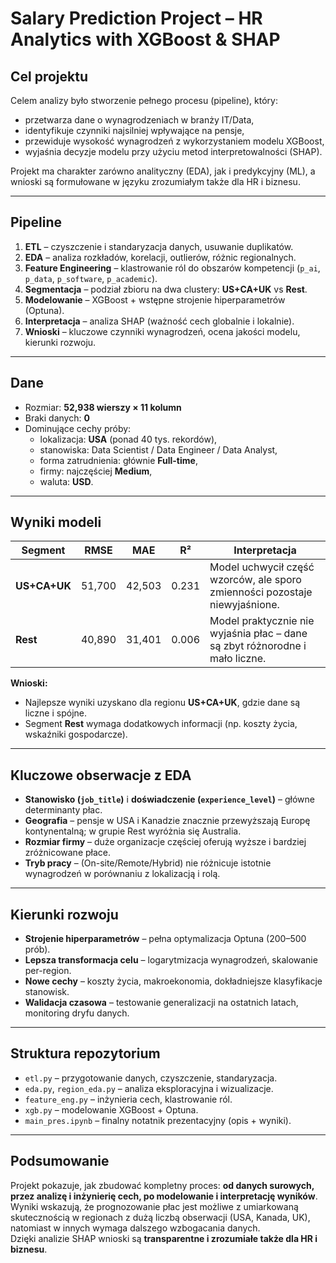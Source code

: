 # Salary Prediction Project – HR Analytics with XGBoost & SHAP

## Cel projektu
Celem analizy było stworzenie pełnego procesu (pipeline), który:
- przetwarza dane o wynagrodzeniach w branży IT/Data,
- identyfikuje czynniki najsilniej wpływające na pensje,
- przewiduje wysokość wynagrodzeń z wykorzystaniem modelu XGBoost,
- wyjaśnia decyzje modelu przy użyciu metod interpretowalności (SHAP).

Projekt ma charakter zarówno analityczny (EDA), jak i predykcyjny (ML), a wnioski są formułowane w języku zrozumiałym także dla HR i biznesu.

---

## Pipeline
1. **ETL** – czyszczenie i standaryzacja danych, usuwanie duplikatów.  
2. **EDA** – analiza rozkładów, korelacji, outlierów, różnic regionalnych.  
3. **Feature Engineering** – klastrowanie ról do obszarów kompetencji (`p_ai`, `p_data`, `p_software`, `p_academic`).  
4. **Segmentacja** – podział zbioru na dwa clustery: **US+CA+UK** vs **Rest**.  
5. **Modelowanie** – XGBoost + wstępne strojenie hiperparametrów (Optuna).  
6. **Interpretacja** – analiza SHAP (ważność cech globalnie i lokalnie).  
7. **Wnioski** – kluczowe czynniki wynagrodzeń, ocena jakości modelu, kierunki rozwoju.

---

## Dane
- Rozmiar: **52,938 wierszy × 11 kolumn**  
- Braki danych: **0**  
- Dominujące cechy próby:
  - lokalizacja: **USA** (ponad 40 tys. rekordów),
  - stanowiska: Data Scientist / Data Engineer / Data Analyst,
  - forma zatrudnienia: głównie **Full-time**,
  - firmy: najczęściej **Medium**,
  - waluta: **USD**.

---

## Wyniki modeli
| Segment        | RMSE   | MAE   | R²     | Interpretacja |
|----------------|--------|-------|--------|---------------|
| **US+CA+UK**   | 51,700 | 42,503| 0.231  | Model uchwycił część wzorców, ale sporo zmienności pozostaje niewyjaśnione. |
| **Rest**       | 40,890 | 31,401| 0.006  | Model praktycznie nie wyjaśnia płac – dane są zbyt różnorodne i mało liczne. |

**Wnioski:**  
- Najlepsze wyniki uzyskano dla regionu **US+CA+UK**, gdzie dane są liczne i spójne.  
- Segment **Rest** wymaga dodatkowych informacji (np. koszty życia, wskaźniki gospodarcze).  

---

## Kluczowe obserwacje z EDA
- **Stanowisko (`job_title`)** i **doświadczenie (`experience_level`)** – główne determinanty płac.  
- **Geografia** – pensje w USA i Kanadzie znacznie przewyższają Europę kontynentalną; w grupie Rest wyróżnia się Australia.  
- **Rozmiar firmy** – duże organizacje częściej oferują wyższe i bardziej zróżnicowane płace.  
- **Tryb pracy** – (On-site/Remote/Hybrid) nie różnicuje istotnie wynagrodzeń w porównaniu z lokalizacją i rolą.  

---

## Kierunki rozwoju
- **Strojenie hiperparametrów** – pełna optymalizacja Optuna (200–500 prób).  
- **Lepsza transformacja celu** – logarytmizacja wynagrodzeń, skalowanie per-region.  
- **Nowe cechy** – koszty życia, makroekonomia, dokładniejsze klasyfikacje stanowisk.  
- **Walidacja czasowa** – testowanie generalizacji na ostatnich latach, monitoring dryfu danych.  

---

## Struktura repozytorium
- `etl.py` – przygotowanie danych, czyszczenie, standaryzacja.  
- `eda.py`, `region_eda.py` – analiza eksploracyjna i wizualizacje.  
- `feature_eng.py` – inżynieria cech, klastrowanie ról.  
- `xgb.py` – modelowanie XGBoost + Optuna.  
- `main_pres.ipynb` – finalny notatnik prezentacyjny (opis + wyniki).  

---

## Podsumowanie
Projekt pokazuje, jak zbudować kompletny proces: **od danych surowych, przez analizę i inżynierię cech, po modelowanie i interpretację wyników**.  
Wyniki wskazują, że prognozowanie płac jest możliwe z umiarkowaną skutecznością w regionach z dużą liczbą obserwacji (USA, Kanada, UK), natomiast w innych wymaga dalszego wzbogacania danych.  
Dzięki analizie SHAP wnioski są **transparentne i zrozumiałe także dla HR i biznesu**.
